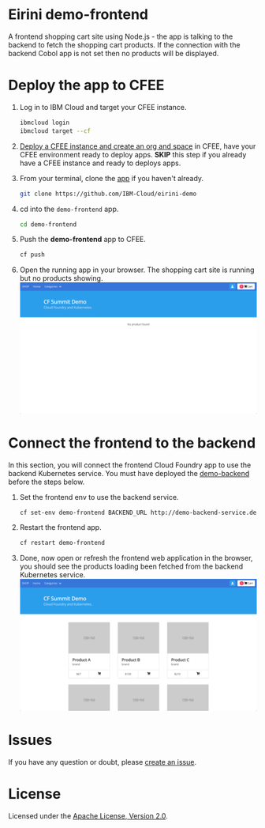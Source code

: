 # Eirini demo-frontend
A frontend shopping cart site using Node.js - the app is talking to the backend to fetch the shopping cart products. If the connection with the backend Cobol app is not set then no products will be displayed. 

# Deploy the app to CFEE

1. Log in to IBM Cloud and target your CFEE instance.

   ```bash
   ibmcloud login
   ibmcloud target --cf
   ```


1. [Deploy a CFEE instance and create an org and space](https://cloud.ibm.com/docs/tutorials?topic=solution-tutorials-isolated-cloud-foundry-enterprise-apps) in CFEE, have your CFEE environment ready to deploy apps. **SKIP** this step if you already have a CFEE instance and ready to deploys apps.

1. From your terminal, clone the [app](https://github.com/IBM-Cloud/eirini-demo) if you haven't already.

   ```bash
   git clone https://github.com/IBM-Cloud/eirini-demo
   ```

1. cd into the `demo-frontend` app.

   ```bash
   cd demo-frontend
   ```

1. Push the **demo-frontend** app to CFEE.

   ```bash
   cf push
   ```

1. Open the running app in your browser. The shopping cart site is running but no products showing. ![](./MD-images/noProducts.png)

# Connect the frontend to the backend

In this section, you will connect the frontend Cloud Foundry app to use the backend Kubernetes service. You must have deployed the [demo-backend](https://github.com/IBM-Cloud/eirini-demo/tree/master/demo-backend) before the steps below. 

1. Set the frontend env to use the backend service.

   ```bash
   cf set-env demo-frontend BACKEND_URL http://demo-backend-service.default.svc.cluster.local:8080
   ```

1. Restart the frontend app.

   ```bash
   cf restart demo-frontend
   ```

1. Done, now open or refresh the frontend web application in the browser, you should see the products loading been fetched from the backend Kubernetes service. ![](./MD-images/withProducts.png)

# Issues

If you have any question or doubt, please [create an issue](https://github.com/IBM-Cloud/eirini-demo/issues).


# License

Licensed under the [Apache License, Version 2.0](http://www.apache.org/licenses/LICENSE-2.0).